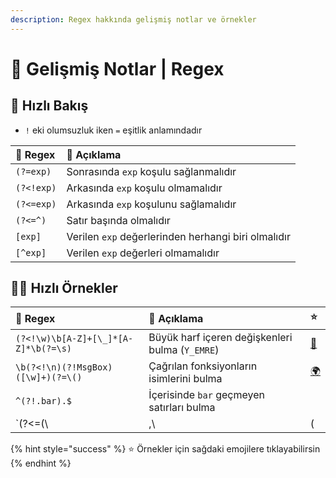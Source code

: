```yaml
---
description: Regex hakkında gelişmiş notlar ve örnekler
---
```


# 🤯 Gelişmiş Notlar \| Regex

## 👀 Hızlı Bakış‍

* `!` eki olumsuzluk iken `=` eşitlik anlamındadır

| 💎 Regex | 📑 Açıklama |
| :--- | :--- |
| `(?=exp)` | Sonrasında `exp` koşulu sağlanmalıdır |
| `(?<!exp)` | Arkasında `exp` koşulu olmamalıdır |
| `(?<=exp)` | Arkasında `exp` koşulunu sağlamalıdır |
| `(?<=^)` | Satır başında olmalıdır |
| `[exp]` | Verilen `exp` değerlerinden herhangi biri olmalıdır |
| `[^exp]` | Verilen `exp` değerleri olmamalıdır |

## 👨‍💻 Hızlı Örnekler

| 💎 Regex | 📑 Açıklama | ⭐ |
| :--- | :--- | :--- |
| `(?<!\w)\b[A-Z]+[\_]*[A-Z]*\b(?=\s)` | Büyük harf içeren değişkenleri bulma \(`Y_EMRE`\) | [🔗](https://regex101.com/r/fgHYX0/3) |
| `\b(?<!\n)(?!MsgBox)([\w]+)(?=\()` | Çağrılan fonksiyonların isimlerini bulma | [🌍](https://regex101.com/r/fgHYX0/2/) |
| `^(?!.bar).$` | İçerisinde `bar` geçmeyen satırları bulma |  |
| `(?<=\(\ |\,\ |\(|\,)\w+` |  |  |

{% hint style="success" %}
⭐ Örnekler için sağdaki emojilere tıklayabilirsin
{% endhint %}

